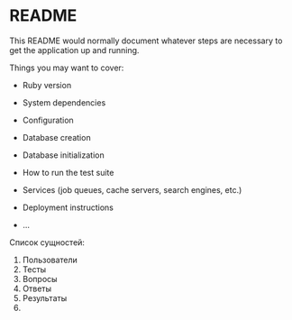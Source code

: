 # README

This README would normally document whatever steps are necessary to get the
application up and running.

Things you may want to cover:

* Ruby version

* System dependencies

* Configuration

* Database creation

* Database initialization

* How to run the test suite

* Services (job queues, cache servers, search engines, etc.)

* Deployment instructions

* ...

Список сущностей:
1. Пользователи
2. Тесты
3. Вопросы
4. Ответы
5. Результаты
6.
